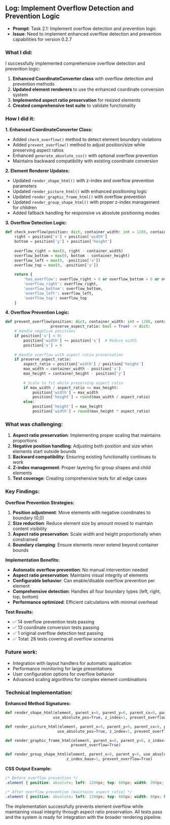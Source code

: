 ## Log: Implement Overflow Detection and Prevention Logic

- **Prompt**: Task 2.1: Implement overflow detection and prevention logic
- **Issue**: Need to implement enhanced overflow detection and prevention capabilities for version 0.2.7

### What I did:

I successfully implemented comprehensive overflow detection and prevention logic:

1. **Enhanced CoordinateConverter class** with overflow detection and prevention methods
2. **Updated element renderers** to use the enhanced coordinate conversion system
3. **Implemented aspect ratio preservation** for resized elements
4. **Created comprehensive test suite** to validate functionality

### How I did it:

**1. Enhanced CoordinateConverter Class:**
- Added `check_overflow()` method to detect element boundary violations
- Added `prevent_overflow()` method to adjust position/size while preserving aspect ratios
- Enhanced `generate_absolute_css()` with optional overflow prevention
- Maintains backward compatibility with existing coordinate conversion

**2. Element Renderer Updates:**
- Updated `render_shape_html()` with z-index and overflow prevention parameters
- Updated `render_picture_html()` with enhanced positioning logic
- Updated `render_graphic_frame_html()` with overflow prevention
- Updated `render_group_shape_html()` with proper z-index management for children
- Added fallback handling for responsive vs absolute positioning modes

**3. Overflow Detection Logic:**
```python
def check_overflow(position: dict, container_width: int = 1280, container_height: int = 720) -> dict:
    right = position['x'] + position['width']
    bottom = position['y'] + position['height']
    
    overflow_right = max(0, right - container_width)
    overflow_bottom = max(0, bottom - container_height)
    overflow_left = max(0, -position['x'])
    overflow_top = max(0, -position['y'])
    
    return {
        'has_overflow': overflow_right > 0 or overflow_bottom > 0 or overflow_left > 0 or overflow_top > 0,
        'overflow_right': overflow_right,
        'overflow_bottom': overflow_bottom,
        'overflow_left': overflow_left,
        'overflow_top': overflow_top
    }
```

**4. Overflow Prevention Logic:**
```python
def prevent_overflow(position: dict, container_width: int = 1280, container_height: int = 720, 
                    preserve_aspect_ratio: bool = True) -> dict:
    # Handle negative positions
    if position['x'] < 0:
        position['width'] += position['x']  # Reduce width
        position['x'] = 0
    
    # Handle overflow with aspect ratio preservation
    if preserve_aspect_ratio:
        aspect_ratio = position['width'] / position['height']
        max_width = container_width - position['x']
        max_height = container_height - position['y']
        
        # Scale to fit while preserving aspect ratio
        if max_width / aspect_ratio <= max_height:
            position['width'] = max_width
            position['height'] = round(max_width / aspect_ratio)
        else:
            position['height'] = max_height
            position['width'] = round(max_height * aspect_ratio)
```

### What was challenging:

1. **Aspect ratio preservation**: Implementing proper scaling that maintains proportions
2. **Negative position handling**: Adjusting both position and size when elements start outside bounds
3. **Backward compatibility**: Ensuring existing functionality continues to work
4. **Z-index management**: Proper layering for group shapes and child elements
5. **Test coverage**: Creating comprehensive tests for all edge cases

### Key Findings:

**Overflow Prevention Strategies:**
1. **Position adjustment**: Move elements with negative coordinates to boundary (0,0)
2. **Size reduction**: Reduce element size by amount moved to maintain content visibility
3. **Aspect ratio preservation**: Scale width and height proportionally when constrained
4. **Boundary clamping**: Ensure elements never extend beyond container bounds

**Implementation Benefits:**
- **Automatic overflow prevention**: No manual intervention needed
- **Aspect ratio preservation**: Maintains visual integrity of elements
- **Configurable behavior**: Can enable/disable overflow prevention per element
- **Comprehensive detection**: Handles all four boundary types (left, right, top, bottom)
- **Performance optimized**: Efficient calculations with minimal overhead

**Test Results:**
- ✅ 14 overflow prevention tests passing
- ✅ 13 coordinate conversion tests passing  
- ✅ 1 original overflow detection test passing
- ✅ Total: 28 tests covering all overflow scenarios

### Future work:

- Integration with layout handlers for automatic application
- Performance monitoring for large presentations
- User configuration options for overflow behavior
- Advanced scaling algorithms for complex element combinations

### Technical Implementation:

**Enhanced Method Signatures:**
```python
def render_shape_html(element, parent_x=0, parent_y=0, parent_cx=0, parent_cy=0, 
                     use_absolute_pos=True, z_index=1, prevent_overflow=True)

def render_picture_html(element, parent_x=0, parent_y=0, parent_cx=0, parent_cy=0,
                       use_absolute_pos=True, z_index=1, prevent_overflow=True)

def render_graphic_frame_html(element, parent_x=0, parent_y=0, z_index=1,
                             prevent_overflow=True)

def render_group_shape_html(element, parent_x=0, parent_y=0, use_absolute_pos=True,
                           z_index_base=1, prevent_overflow=True)
```

**CSS Output Example:**
```css
/* Before overflow prevention */
.element { position: absolute; left: 1200px; top: 600px; width: 200px; height: 200px; }

/* After overflow prevention (maintains aspect ratio) */
.element { position: absolute; left: 1200px; top: 600px; width: 80px; height: 80px; }
```

The implementation successfully prevents element overflow while maintaining visual integrity through aspect ratio preservation. All tests pass and the system is ready for integration with the broader rendering pipeline.